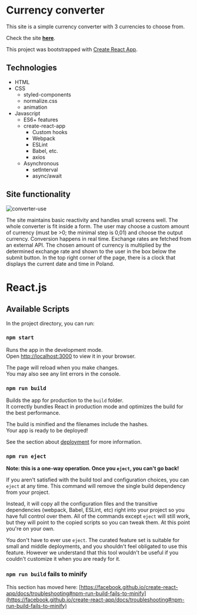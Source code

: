 # Currency converter

This site is a simple currency converter with 3 currencies to choose from.

Check the site [**here**](https://wojdaSoftware.github.io/currency-converter-react/).

This project was bootstrapped with [Create React App](https://github.com/facebook/create-react-app).

## Technologies
* HTML
* CSS
  * styled-components
  * normalize.css
  * animation
* Javascript
  * ES6+ features
  * create-react-app
    * Custom hooks
    * Webpack
    * ESLint
    * Babel, etc.
    * axios
  * Asynchronous
    * setInterval
    * async/await

## Site functionality
![converter-use](https://github.com/wojdaSoftware/currency-converter/assets/141030238/824fea5a-12ec-4087-9a66-47ee2164813d)

The site maintains basic reactivity and handles small screens well. The whole converter is fit inside a form. The user may choose a custom amount of currency (must be >0;  the minimal step is 0,01) and choose the output currency. Conversion happens in real time. Exchange rates are fetched from an external API. The chosen amount of currency is multiplied by the determined exchange rate and shown to the user in the box below the submit button. In the top right corner of the page, there is a clock that displays the current date and time in Poland.

# React.js

## Available Scripts

In the project directory, you can run:

### `npm start`

Runs the app in the development mode.\
Open [http://localhost:3000](http://localhost:3000) to view it in your browser.

The page will reload when you make changes.\
You may also see any lint errors in the console.

### `npm run build`

Builds the app for production to the `build` folder.\
It correctly bundles React in production mode and optimizes the build for the best performance.

The build is minified and the filenames include the hashes.\
Your app is ready to be deployed!

See the section about [deployment](https://facebook.github.io/create-react-app/docs/deployment) for more information.

### `npm run eject`

**Note: this is a one-way operation. Once you `eject`, you can't go back!**

If you aren't satisfied with the build tool and configuration choices, you can `eject` at any time. This command will remove the single build dependency from your project.

Instead, it will copy all the configuration files and the transitive dependencies (webpack, Babel, ESLint, etc) right into your project so you have full control over them. All of the commands except `eject` will still work, but they will point to the copied scripts so you can tweak them. At this point you're on your own.

You don't have to ever use `eject`. The curated feature set is suitable for small and middle deployments, and you shouldn't feel obligated to use this feature. However we understand that this tool wouldn't be useful if you couldn't customize it when you are ready for it.

### `npm run build` fails to minify

This section has moved here: [https://facebook.github.io/create-react-app/docs/troubleshooting#npm-run-build-fails-to-minify](https://facebook.github.io/create-react-app/docs/troubleshooting#npm-run-build-fails-to-minify)

